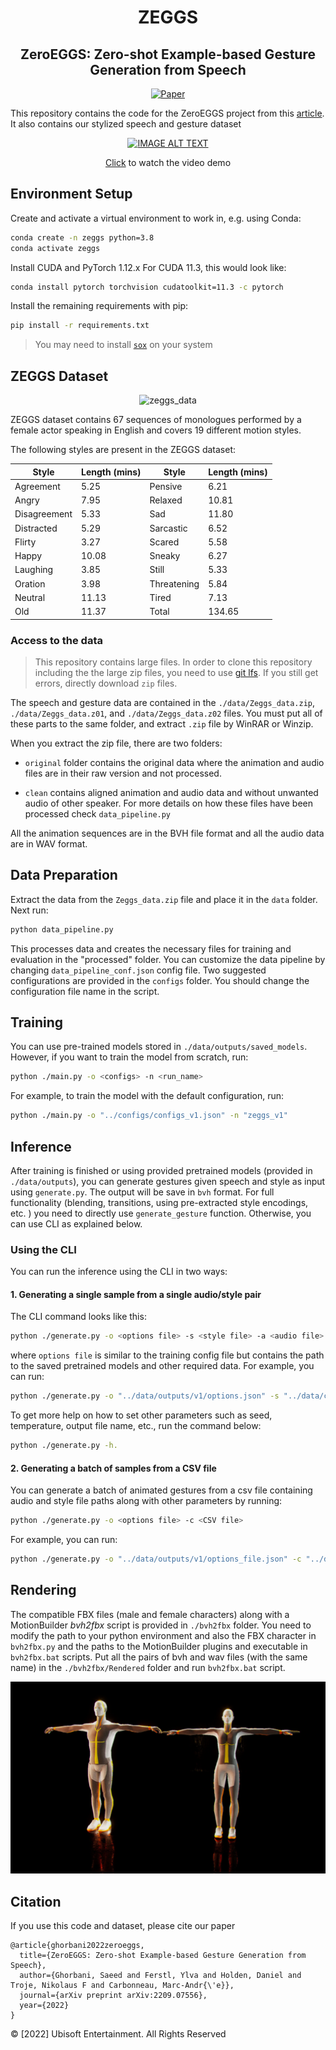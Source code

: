<div align="center">   

# ZEGGS

## ZeroEGGS: Zero-shot Example-based Gesture Generation from Speech

[![Paper](http://img.shields.io/badge/paper-arxiv.2209.07556-B31B1B.svg)](https://arxiv.org/abs/2209.07556)


</div>

This repository contains the code for the ZeroEGGS project from
this [article](https://arxiv.org/abs/2209.07556).
It also contains our stylized speech and gesture dataset

<div align="center">  

[![IMAGE ALT TEXT](http://img.youtube.com/vi/YFg7QKWkjwQ/0.jpg)](http://www.youtube.com/watch?v=YFg7QKWkjwQ "Click to watch the video demo")

[Click](http://www.youtube.com/watch?v=YFg7QKWkjwQ) to watch the video demo

</div>

## Environment Setup

Create and activate a virtual environment to work in, e.g. using Conda:

```sh
conda create -n zeggs python=3.8
conda activate zeggs
```

Install CUDA and PyTorch 1.12.x For CUDA 11.3, this would look like:

```sh
conda install pytorch torchvision cudatoolkit=11.3 -c pytorch
```

Install the remaining requirements with pip:

```sh
pip install -r requirements.txt
```

> You may need to install [`sox`](http://sox.sourceforge.net/) on your system

## ZEGGS Dataset

<div align="center"> 

![zeggs_data](media/zeggs_data.gif)

</div>
ZEGGS dataset contains 67 sequences of monologues performed by a female actor speaking in English and covers 19 different motion styles. 

The following styles are present in the ZEGGS dataset:

<div align="center">  

| **Style** | **Length (mins)** | **Style** | **Length (mins)** |
|--------------|-----------------------|-------|---------------|
| Agreement    | 5.25                  | Pensive | 6.21          |
| Angry        | 7.95                  | Relaxed | 10.81         |
| Disagreement | 5.33                  | Sad   | 11.80         |
| Distracted   | 5.29                  | Sarcastic | 6.52          |
| Flirty       | 3.27                  | Scared | 5.58          |
| Happy        | 10.08                 | Sneaky | 6.27          |
| Laughing     | 3.85                  | Still | 5.33          |
| Oration      | 3.98                  | Threatening | 5.84          |
| Neutral      | 11.13                 | Tired | 7.13          |
| Old          | 11.37                 | Total | 134.65        |

</div>  
    
### Access to the data
> This repository contains large files. In order to clone this repository including
> the the large zip files, you need to use [git lfs](https://github.com/git-lfs/git-lfs/wiki/Installation).
> If you still get errors, directly download `zip` files.

The speech and gesture data are contained in the `./data/Zeggs_data.zip`, `./data/Zeggs_data.z01`, and `./data/Zeggs_data.z02` files. You must put all of these parts to the same folder, and extract `.zip` file by WinRAR or Winzip.

When you extract the zip file, there are two folders:

- `original` folder contains the original data where the animation and audio files are in their raw version and not
  processed.

- `clean` contains aligned animation and audio data and without unwanted audio of other speaker. For more details on how
  these files have been processed check `data_pipeline.py`

All the animation sequences are in the BVH file format and all the audio data are in WAV format. 

## Data Preparation

Extract the data from the `Zeggs_data.zip` file and place it in the `data` folder. Next run:

```sh
python data_pipeline.py
```

This processes data and creates the necessary files for training and evaluation in the "processed" folder. You can
customize the data pipeline by changing `data_pipeline_conf.json` config file. Two suggested configurations are provided
in the `configs` folder. You should change the configuration file name in the script.

## Training

You can use pre-trained models stored in `./data/outputs/saved_models`.
However, if you want to train the model from scratch, run:

```sh
python ./main.py -o <configs> -n <run_name>
```

For example, to train the model with the default configuration, run:

```sh
python ./main.py -o "../configs/configs_v1.json" -n "zeggs_v1"
```

## Inference

After training is finished or using provided pretrained models (provided in `./data/outputs`), you can generate gestures
given speech and style as
input
using `generate.py`. The output will be save in `bvh` format. For full functionality (blending, transitions, using
pre-extracted style encodings, etc. ) you need
to directly use `generate_gesture` function. Otherwise, you can use CLI as explained below.

### Using the CLI

You can run the inference using the CLI in two ways:

#### 1. Generating a single sample from a single audio/style pair

The CLI command looks like this:

```sh
python ./generate.py -o <options file> -s <style file> -a <audio file>
```

where `options file` is similar to the training config file but contains the path to the saved pretrained models and
other required data. For example, you can run:

```sh
python ./generate.py -o "../data/outputs/v1/options.json" -s "../data/clean/067_Speech_2_x_1_0.bvh" -a "../data/clean/067_Speech_2_x_1_0.wav"
```

To get more help on how to set other parameters such as seed, temperature, output file name, etc., run the command
below:

```sh
python ./generate.py -h.
```

#### 2. Generating a batch of samples from a CSV file

You can generate a batch of animated gestures from a csv file containing audio and style file paths along with other
parameters by running:

```sh
python ./generate.py -o <options file> -c <CSV file>
```

For example, you can run:

```sh
python ./generate.py -o "../data/outputs/v1/options_file.json" -c "../data/test/evaluation.csv"
```

## Rendering

The compatible FBX files (male and female characters) along with a MotionBuilder *bvh2fbx* script is provided in `./bvh2fbx` folder. You need to modify the path 
to your python environment and also the FBX character in `bvh2fbx.py` and the paths to the MotionBuilder plugins and executable in `bvh2fbx.bat` scripts. 
Put all the pairs of bvh and wav files (with the same name) in the `./bvh2fbx/Rendered` folder and run `bvh2fbx.bat` script. 

<div align="center"> 

![LaForgeCharacters](media/LaForgeCharacters.png)

</div>

## Citation

If you use this code and dataset, please cite our paper

```
@article{ghorbani2022zeroeggs,
  title={ZeroEGGS: Zero-shot Example-based Gesture Generation from Speech},
  author={Ghorbani, Saeed and Ferstl, Ylva and Holden, Daniel and Troje, Nikolaus F and Carbonneau, Marc-Andr{\'e}},
  journal={arXiv preprint arXiv:2209.07556},
  year={2022}
}
```   

© [2022] Ubisoft Entertainment. All Rights Reserved
